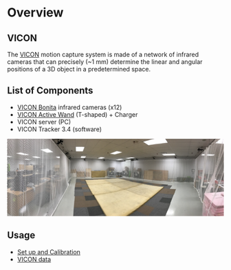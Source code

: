 # Overview

## VICON

The [VICON](https://www.vicon.com/) motion capture system is made of a network of infrared cameras that can precisely \(~1 mm\) determine the linear and angular positions of a 3D object in a predetermined space.

## List of Components

* [VICON Bonita](https://www.vicon.com/products/archived-products/bonita) infrared cameras \(x12\)  
* [VICON Active Wand](https://www.vicon.com/products/vicon-devices/calibration) \(T-shaped\) + Charger   
* VICON server \(PC\)
* VICON Tracker 3.4 \(software\)

![Vicon area with 12 Bonita cameras - MRASL](../.gitbook/assets/voliere.jpg)

## Usage

* [Set up and Calibration](set-up-and-calibration/)
* [VICON data](vicon-data.md)

